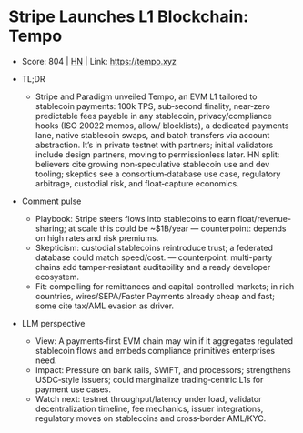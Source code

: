# Stripe Launches L1 Blockchain: Tempo

- Score: 804 | [HN](https://news.ycombinator.com/item?id=45129085) | Link: https://tempo.xyz

- TL;DR
  - Stripe and Paradigm unveiled Tempo, an EVM L1 tailored to stablecoin payments: 100k TPS, sub‑second finality, near‑zero predictable fees payable in any stablecoin, privacy/compliance hooks (ISO 20022 memos, allow/ blocklists), a dedicated payments lane, native stablecoin swaps, and batch transfers via account abstraction. It’s in private testnet with partners; initial validators include design partners, moving to permissionless later. HN split: believers cite growing non‑speculative stablecoin use and dev tooling; skeptics see a consortium‑database use case, regulatory arbitrage, custodial risk, and float‑capture economics.

- Comment pulse
  - Playbook: Stripe steers flows into stablecoins to earn float/revenue-sharing; at scale this could be ~$1B/year — counterpoint: depends on high rates and risk premiums.
  - Skepticism: custodial stablecoins reintroduce trust; a federated database could match speed/cost. — counterpoint: multi-party chains add tamper‑resistant auditability and a ready developer ecosystem.
  - Fit: compelling for remittances and capital‑controlled markets; in rich countries, wires/SEPA/Faster Payments already cheap and fast; some cite tax/AML evasion as driver.

- LLM perspective
  - View: A payments‑first EVM chain may win if it aggregates regulated stablecoin flows and embeds compliance primitives enterprises need.
  - Impact: Pressure on bank rails, SWIFT, and processors; strengthens USDC‑style issuers; could marginalize trading‑centric L1s for payment use cases.
  - Watch next: testnet throughput/latency under load, validator decentralization timeline, fee mechanics, issuer integrations, regulatory moves on stablecoins and cross‑border AML/KYC.
